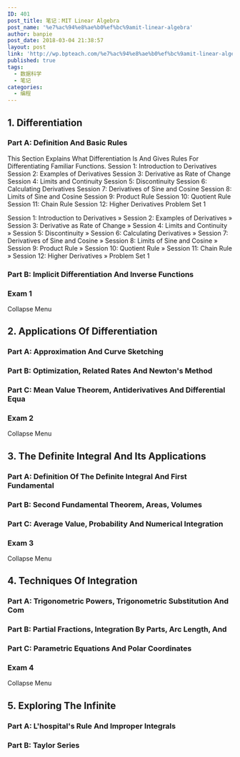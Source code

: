 ```yaml
---
ID: 401
post_title: 笔记：MIT Linear Algebra
post_name: '%e7%ac%94%e8%ae%b0%ef%bc%9amit-linear-algebra'
author: banpie
post_date: 2018-03-04 21:38:57
layout: post
link: 'http://wp.bpteach.com/%e7%ac%94%e8%ae%b0%ef%bc%9amit-linear-algebra/'
published: true
tags:
  - 数据科学
  - 笔记
categories:
  - 编程
---
```

## 1. Differentiation
### Part A: Definition And Basic Rules 
This Section Explains What Differentiation Is And Gives Rules For Differentiating Familiar Functions.
Session 1: Introduction to Derivatives
Session 2: Examples of Derivatives
Session 3: Derivative as Rate of Change
Session 4: Limits and Continuity
Session 5: Discontinuity
Session 6: Calculating Derivatives
Session 7: Derivatives of Sine and Cosine
Session 8: Limits of Sine and Cosine
Session 9: Product Rule
Session 10: Quotient Rule
Session 11: Chain Rule
Session 12: Higher Derivatives
Problem Set 1

 Session 1: Introduction to Derivatives
» Session 2: Examples of Derivatives
» Session 3: Derivative as Rate of Change
» Session 4: Limits and Continuity
» Session 5: Discontinuity
» Session 6: Calculating Derivatives
» Session 7: Derivatives of Sine and Cosine
» Session 8: Limits of Sine and Cosine
» Session 9: Product Rule
» Session 10: Quotient Rule
» Session 11: Chain Rule
» Session 12: Higher Derivatives
» Problem Set 1

 

### Part B: Implicit Differentiation And Inverse Functions
### Exam 1
Collapse Menu
## 2. Applications Of Differentiation
### Part A: Approximation And Curve Sketching
### Part B: Optimization, Related Rates And Newton's Method
### Part C: Mean Value Theorem, Antiderivatives And Differential Equa
### Exam 2
Collapse Menu
## 3. The Definite Integral And Its Applications
### Part A: Definition Of The Definite Integral And First Fundamental
### Part B: Second Fundamental Theorem, Areas, Volumes
### Part C: Average Value, Probability And Numerical Integration
### Exam 3
Collapse Menu
## 4. Techniques Of Integration
### Part A: Trigonometric Powers, Trigonometric Substitution And Com
### Part B: Partial Fractions, Integration By Parts, Arc Length, And
### Part C: Parametric Equations And Polar Coordinates
### Exam 4
Collapse Menu
## 5. Exploring The Infinite
### Part A: L'hospital's Rule And Improper Integrals
### Part B: Taylor Series